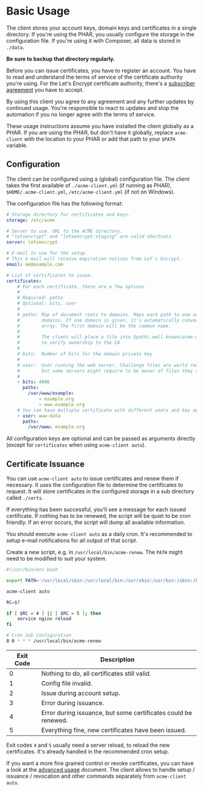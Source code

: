# Basic Usage

The client stores your account keys, domain keys and certificates in a single directory. If you're using the PHAR,
you usually configure the storage in the configuration file. If you're using it with Composer, all data is stored in `./data`.

**Be sure to backup that directory regularly.**

Before you can issue certificates, you have to register an account. You have to read and understand the terms of service
of the certificate authority you're using. For the Let's Encrypt certificate authority, there's a
[subscriber agreement](https://letsencrypt.org/repository/) you have to accept.

By using this client you agree to any agreement and any further updates by continued usage. You're responsible to react
to updates and stop the automation if you no longer agree with the terms of service.

These usage instructions assume you have installed the client globally as a PHAR. If you are using the PHAR,
but don't have it globally, replace `acme-client` with the location to your PHAR or add that path to your `$PATH` variable.

## Configuration

The client can be configured using a (global) configuration file. The client takes the first available of
`./acme-client.yml` (if running as PHAR), `$HOME/.acme-client.yml`, `/etc/acme-client.yml` (if not on Windows).

The configuration file has the following format:

```yml
# Storage directory for certificates and keys.
storage: /etc/acme

# Server to use. URL to the ACME directory.
# "letsencrypt" and "letsencrypt:staging" are valid shortcuts.
server: letsencrypt

# E-mail to use for the setup.
# This e-mail will receive expiration notices from Let's Encrypt.
email: me@example.com

# List of certificates to issue.
certificates:
    # For each certificate, there are a few options.
    #
    # Required: paths
    # Optional: bits, user
    #
    # paths: Map of document roots to domains. Maps each path to one or multiple
    #        domains. If one domain is given, it's automatically converted to an
    #        array. The first domain will be the common name.
    #
    #        The client will place a file into $path/.well-known/acme-challenge/
    #        to verify ownership to the CA
    #
    # bits:  Number of bits for the domain private key
    #
    # user:  User running the web server. Challenge files are world readable,
    #        but some servers might require to be owner of files they serve.
    #
    - bits: 4096
      paths:
        /var/www/example:
            - example.org
            - www.example.org
    # You can have multiple certificate with different users and key options.
    - user: www-data
      paths:
        /var/www: example.org
```

All configuration keys are optional and can be passed as arguments directly (except for `certificates` when using `acme-client auto`).

## Certificate Issuance

You can use `acme-client auto` to issue certificates and renew them if necessary. It uses the configuration file to
determine the certificates to request. It will store certificates in the configured storage in a sub directory called `./certs`.

If everything has been successful, you'll see a message for each issued certificate. If nothing has to be renewed,
the script will be quiet to be cron friendly. If an error occurs, the script will dump all available information.

You should execute `acme-client auto` as a daily cron. It's recommended to setup e-mail notifications for all output of
that script.

Create a new script, e.g. in `/usr/local/bin/acme-renew`. The `PATH` might need to be modified to suit your system. 

```bash
#!/usr/bin/env bash

export PATH='/usr/local/sbin:/usr/local/bin:/usr/sbin:/usr/bin:/sbin:/bin'

acme-client auto

RC=$?

if [ $RC = 4 ] || [ $RC = 5 ]; then
    service nginx reload
fi
```

```sh
# Cron Job Configuration
0 0 * * * /usr/local/bin/acme-renew
```

| Exit Code | Description |
|-----------|-------------|
| 0         | Nothing to do, all certificates still valid. |
| 1         | Config file invalid. |
| 2         | Issue during account setup. |
| 3         | Error during issuance. |
| 4         | Error during issuance, but some certificates could be renewed. |
| 5         | Everything fine, new certificates have been issued. |

Exit codes `4` and `5` usually need a server reload, to reload the new certificates. It's already handled in the recommended
cron setup.

If you want a more fine grained control or revoke certificates, you can have a look at the [advanced usage](./advanced-usage.md) document. The client allows to handle setup / issuance / revocation and other commands
separately from `acme-client auto`.
